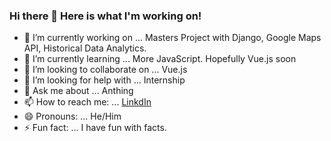 ### Hi there 👋 Here is what I'm working on!

- 🔭 I’m currently working on ... Masters Project with Django, Google Maps API, Historical Data Analytics.
- 🌱 I’m currently learning ... More JavaScript. Hopefully Vue.js soon
- 👯 I’m looking to collaborate on ... Vue.js
- 🤔 I’m looking for help with ... Internship
- 💬 Ask me about ... Anthing
- 📫 How to reach me: ... [LinkdIn](https://www.linkedin.com/in/hassanajaj/)
- 😄 Pronouns: ... He/Him
- ⚡ Fun fact: ... I have fun with facts.
